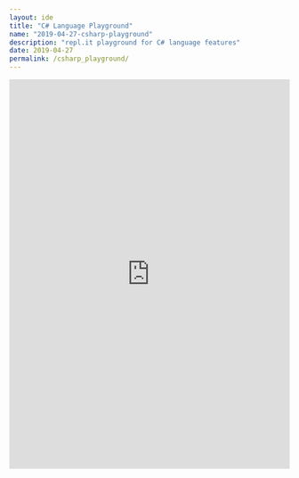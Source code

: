 ```yaml
---
layout: ide
title: "C# Language Playground"
name: "2019-04-27-csharp-playground"
description: "repl.it playground for C# language features"
date: 2019-04-27
permalink: /csharp_playground/
---
```

<iframe height="700px" width="100%" src="https://repl.it/@vwtt/quickcsharp?lite=true" scrolling="no" frameborder="no" allowtransparency="true" allowfullscreen="true" sandbox="allow-forms allow-pointer-lock allow-popups allow-same-origin allow-scripts allow-modals"></iframe>
